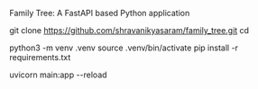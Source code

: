 Family Tree: A FastAPI based Python application

[//]: # (Setup Instructions)
git clone https://github.com/shravanikyasaram/family_tree.git
cd <project-folder>

[//]: # (Create a Virtual Environment and install the dependencies)
python3 -m venv .venv
source .venv/bin/activate
pip install -r requirements.txt

[//]: # (Run the application)
uvicorn main:app --reload
